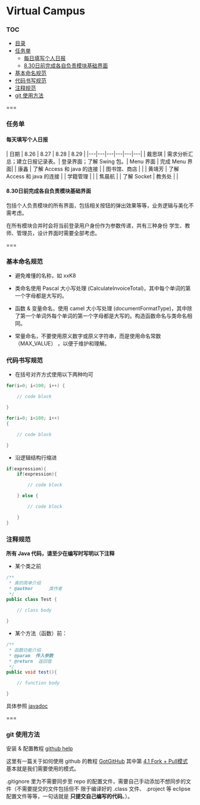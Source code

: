 Virtual Campus
===

### TOC

* [目录](#toc)
* [任务单](#任务单)
    * [每日填写个人日报](#每日填写个人日报)
    * [8.30日前完成各自负责模块基础界面](#830日前完成各自负责模块基础界面)
* [基本命名规范](#基本命名规范)
* [代码书写规范](#代码书写规范)
* [注释规范](#注释规范)
* [git 使用方法](#git-使用方法)

===

### 任务单

#### 每天填写个人日报

| 日期 | 8.26 | 8.27 | 8.28 | 8.29 |
|---|---|---|---|---|---|
| 戴思琪 | 需求分析汇总；建立日报记录表。| 登录界面；了解 Swing 包。| Menu 界面 | 完成 Menu 界面|
| 康鑫 | 了解 Access 和 java 的连接 | | 图书馆、商店 | |
| 黄靖芳 | 了解 Access 和 java 的连接 | | 学籍管理 | |
| 焦晨航 | | 了解 Socket | 教务处 | |

#### 8.30日前完成各自负责模块基础界面

包括个人负责模块的所有界面，包括相关按钮的弹出效果等等，业务逻辑与美化不需考虑。

在所有模块合并时会将当前登录用户身份作为参数传递，共有三种身份 学生、教师、管理员，设计界面时需要全部考虑。


===

### 基本命名规范

* 避免难懂的名称，如 xxK8

* 类命名使用 Pascal 大小写处理 (CalculateInvoiceTotal)，其中每个单词的第一个字母都是大写的。

* 函数 & 变量命名，使用 camel 大小写处理 (documentFormatType)，其中除了第一个单词外每个单词的第一个字母都是大写的。构造函数命名与类命名相同。

* 常量命名，不要使用原义数字或原义字符串，而是使用命名常数（MAX_VALUE） ，以便于维护和理解。

### 代码书写规范


* 在括号对齐方式使用以下两种均可

```java
for(i=0; i<100; i++) {

    // code block

}

for(i=0; i<100; i++)
{

    // code block

}

```

* 沿逻辑结构行缩进


```java
if(expression){
    if(expression){

        // code block

    } else {

        // code block

    }
}
```


### 注释规范

**所有 Java 代码，请至少在编写时写明以下注释**

* 某个类之前

```java
/**
 * 类的简单介绍
 * @author      类作者
 */
public class Test {

    // class body

}
```

* 某个方法（函数）前：

```java
/**
 * 函数功能介绍
 * @param  传入参数
 * @return  返回值
 */
public void test(){

    // function body

}
```
具体参照 [javadoc](http://en.wikipedia.org/wiki/Javadoc)


===

### git 使用方法

安装 & 配置教程 [github help](https://help.github.com/articles/set-up-git)

这里有一篇关于如何使用 github 的教程 [GotGitHub](http://www.worldhello.net/gotgithub/index.html) 其中第 [4.1 Fork + Pull模式](http://www.worldhello.net/gotgithub/04-work-with-others/010-fork-and-pull.html) 基本就是我们需要使用的模式。


.gitignore 里为不需要同步至 repo 的配置文件，需要自己手动添加不想同步的文件（不需要提交的文件包括但不
限于编译好的 .class 文件、 .project 等 eclipse 配置文件等等，一句话就是 **只提交自己编写的代码**。）。
